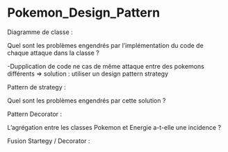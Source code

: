 # Pokemon_Design_Pattern

Diagramme de classe :

Quel sont les problèmes engendrés par l’implémentation du code de chaque attaque dans la classe ?

  -Dupplication de code ne cas de même attaque entre des pokemons différents
    => solution : utiliser un design pattern strategy 
    

Pattern de strategy :

Quel sont les problèmes engendrés par cette solution ?


Pattern Decorator :

L’agrégation entre les classes Pokemon et Energie a-t-elle une incidence ?


Fusion Startegy / Decorator :



